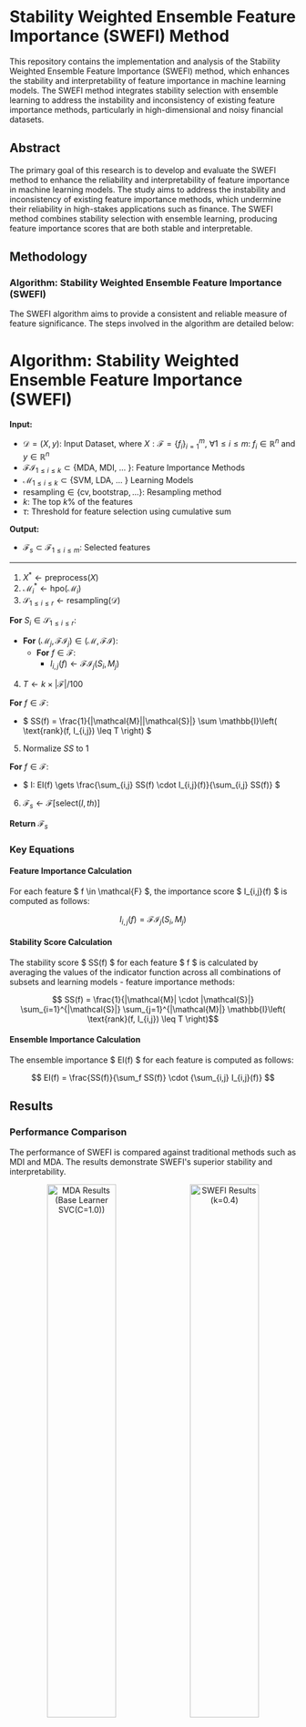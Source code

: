 # Stability Weighted Ensemble Feature Importance (SWEFI) Method

This repository contains the implementation and analysis of the Stability Weighted Ensemble Feature Importance (SWEFI) method, which enhances the stability and interpretability of feature importance in machine learning models. The SWEFI method integrates stability selection with ensemble learning to address the instability and inconsistency of existing feature importance methods, particularly in high-dimensional and noisy financial datasets.

## Abstract

The primary goal of this research is to develop and evaluate the SWEFI method to enhance the reliability and interpretability of feature importance in machine learning models. The study aims to address the instability and inconsistency of existing feature importance methods, which undermine their reliability in high-stakes applications such as finance. The SWEFI method combines stability selection with ensemble learning, producing feature importance scores that are both stable and interpretable.

## Methodology

### Algorithm: Stability Weighted Ensemble Feature Importance (SWEFI)

The SWEFI algorithm aims to provide a consistent and reliable measure of feature significance. The steps involved in the algorithm are detailed below:

# Algorithm: Stability Weighted Ensemble Feature Importance (SWEFI)

**Input:**
- $` \mathcal{D} = (X, y) `$: Input Dataset, where $`X: \mathcal{F} = \{ f_i \}_{i=1}^m `$, $` \forall 1 \leq i \leq m: \; f_i \in \mathbb{R}^n `$ and $` y \in \mathbb{R}^n `$
- $` \mathcal{FI}_{1 \leq i \leq k} \subset \{ \text{MDA, MDI, ... } \} `$: Feature Importance Methods
- $` \mathcal{M}_{1 \leq i \leq k} \subset \{ \text{SVM, LDA, ... } \} `$ Learning Models
- $`\text{resampling} \in \{ \text{cv}, \text{bootstrap}, ... \}`$: Resampling method
- $` k `$: The top $` k\% `$ of the features
- $` \tau `$: Threshold for feature selection using cumulative sum

**Output:**
- $` \mathcal{F}_s \subset \mathcal{F}_{1 \leq i \leq m} `$: Selected features

---

1. $` X^* \gets \text{preprocess}(X) `$
2. $` \mathcal{M}_i^* \gets \text{hpo}(\mathcal{M}_i) `$
3. $` \mathcal{S}_{1 \leq i \leq r} \gets \text{resampling}(\mathcal{D}) `$

**For** $` S_i \in \mathcal{S}_{1 \leq i \leq r} `$:
   - **For** $` (\mathcal{M}_j, \mathcal{FI}_j) \in (\mathcal{M}, \mathcal{FI}) `$:
     - **For** $` f \in \mathcal{F} `$:
       - $` I_{i,j}(f) \gets \mathcal{FI}_j(S_i, M_j) `$

4. $` T \gets k \times |\mathcal{F}| / 100 `$

**For** $` f \in \mathcal{F} `$:
   - $` SS(f) = \frac{1}{|\mathcal{M}||\mathcal{S}|} \sum \mathbb{I}\left( \text{rank}(f, I_{i,j}) \leq T \right) `$

5. Normalize $` SS `$ to 1

**For** $` f \in \mathcal{F} `$:
   - $` I: EI(f) \gets \frac{\sum_{i,j} SS(f) \cdot I_{i,j}(f)}{\sum_{i,j} SS(f)} `$

6. $` \mathcal{F}_s \gets \mathcal{F}[\text{select}(I, th)] `$

**Return** $` \mathcal{F}_s `$

### Key Equations

#### Feature Importance Calculation

For each feature $ f \in \mathcal{F} $, the importance score $ I_{i,j}(f) $ is computed as follows:

```math
    I_{i,j}(f) = \mathcal{FI}_j(S_i, M_j)  
```

#### Stability Score Calculation

The stability score $ SS(f) $ for each feature $ f $ is calculated by averaging the values of the indicator function across all combinations of subsets and learning models - feature importance methods:

```math
    SS(f) = \frac{1}{|\mathcal{M}| \cdot |\mathcal{S}|} \sum_{i=1}^{|\mathcal{S}|} \sum_{j=1}^{|\mathcal{M}|} \mathbb{I}\left( \text{rank}(f, I_{i,j}) \leq T \right)
```

#### Ensemble Importance Calculation

The ensemble importance $ EI(f) $ for each feature is computed as follows:

```math
    EI(f) = \frac{SS(f)}{\sum_f SS(f)} \cdot {\sum_{i,j} I_{i,j}(f)}    
```

## Results

### Performance Comparison

The performance of SWEFI is compared against traditional methods such as MDI and MDA. The results demonstrate SWEFI's superior stability and interpretability.

<p align="center">
  <img src="figs/mda_de_prado_failed.png" alt="MDA Results (Base Learner SVC(C=1.0))" width="49%" />
  <img src="figs/swefi_success.png" alt="SWEFI Results (k=0.4)" width="49%" />
</p>

<p align="center">
  <img src="figs/mda_deprado_dataset_vertical.png" alt="MDA Results (Base Learner Linear SVM(C=0.1))" width="49%" />
  <img src="figs/swefi_success_deprado_dataset_vertical.png" alt="SWEFI Results (k=0.5)" width="49%" />
</p>

### Algorithm Stability Comparison

SWEFI demonstrates greater stability compared to previous methods.

<p align="center">
  <img src="figs/swefi_iw_0.8106529403778192_pears_0.9332877466351484.png" alt="SWEFI Stability Measures" width="95%"/>
  <img src="figs/mda_SVC_iw_0.6395884280308605_pears_0.8766601336424852.png" alt="MDA Stability Measures" width="95%"/>
</p>

<p align="center">
  <img src="figs/linear_Perceptron_iw_0.4420026941955977_pears_0.7278272656537913.png" alt="Perceptron Stability Measures" width="95%"/>
  <img src="figs/mdi_RandomForestClassifier_iw_0.12787413519166096_pears_0.22566399584442384.png" alt="MDI Stability Measures" width="95%"/>
</p>

### Weighting Strategies

Comparison between different weighting strategies applied to the dataset shows the Power weighting strategy (with $ \alpha > 1 $) achieving a higher total sum of scores on the informative features.

<p align="center">
  <img src="figs/different_weight_category_total_fi.png" alt="Total Sum of Scores for Different Weighting Strategies" width="95%"/>
  <img src="figs/weighting_strategies_swefis.png" alt="Scores for Each Feature on Different Weighting Strategies" width="95%"/>
</p>